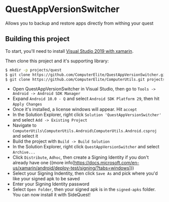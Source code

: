 # QuestAppVersionSwitcher
Allows you to backup and restore apps directly from withing your quest

## Building this project

To start, you'll need to install [Visual Studio 2019 with xamarin](https://docs.microsoft.com/en-us/xamarin/get-started/installation/?pivots=windows).

Then clone this project and it's supporting library:

```bash
$ mkdir -p projects/quest
$ git clone https://github.com/ComputerElite/QuestAppVersionSwitcher.git projects/quest/QuestAppVersionSwitcher
$ git clone https://github.com/ComputerElite/ComputerUtils.git projects/ComputerUtils
```

- Open QuestAppVersionSwitcher in Visual Studio, then go to `Tools -> Android -> Android SDK Manager`
- Expand `Android 10.0 - Q` and select `Android SDK Platform 29`, then hit `Apply Changes`
- Once it's installed, a license windows will appear. Hit `accept`
- In the Solution Explorer, right click `Solution 'QuestAppVersionSwitcher'` and select `Add -> Existing Project`
- Navigate to `ComputerUtils\ComputerUtils.Android\ComputerUtils.Android.csproj` and select it
- Build the project with `Build -> Build Solution`
- In the Solution Explorer, right click `QuestAppVersionSwitcher` and select `Archive...`
- Click `Distribute`, `Adhoc`, then create a Signing Identity if you don't already have one ((more info[https://docs.microsoft.com/en-us/xamarin/android/deploy-test/signing/?tabs=windows]))
- Select your Signing Indentity, then click `Save As` and pick where you'd like your signed apk to be saved
- Enter your Signing Identity password
- Select `Open Folder`, then your signed apk is in the `signed-apks` folder. You can now install it with SideQuest!
